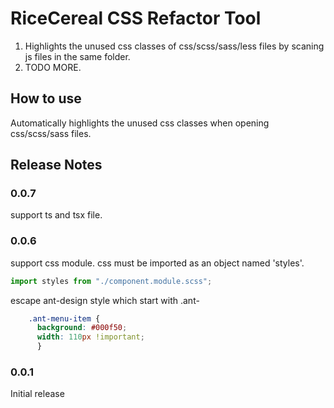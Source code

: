 # RiceCereal CSS Refactor Tool

1. Highlights the unused css classes of css/scss/sass/less files by scaning js files in the same folder.
2. TODO MORE.

## How to use

Automatically highlights the unused css classes when opening css/scss/sass files.

<!--## Extension Settings-->

<!--## Known Issues-->

## Release Notes

### 0.0.7
support ts and tsx file.

### 0.0.6

support css module. css must be imported as an object named 'styles'.

```js
import styles from "./component.module.scss";
```

escape ant-design style which start with .ant-

```css
    .ant-menu-item {
      background: #000f50;
      width: 110px !important;
      }
```

### 0.0.1

Initial release
